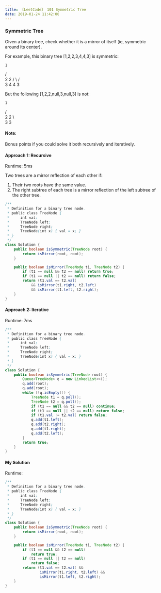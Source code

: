 ```yaml
---
title: 【LeetCode】 101 Symmetric Tree
date: 2019-01-24 11:42:00
---
```


### Symmetric Tree

Given a binary tree, check whether it is a mirror of itself (ie, symmetric around its center).

For example, this binary tree [1,2,2,3,4,4,3] is symmetric:

>
    1
   / \
  2   2
 / \ / \
3  4 4  3

But the following [1,2,2,null,3,null,3] is not:

>
    1
   / \
  2   2
   \   \
   3    3

#### Note:

Bonus points if you could solve it both recursively and iteratively.


#### Approach 1: Recursive

Runtime: 5ms


Two trees are a mirror reflection of each other if:

1. Their two roots have the same value.
2. The right subtree of each tree is a mirror reflection of the left subtree of the other tree.


```java
/**
 * Definition for a binary tree node.
 * public class TreeNode {
 *     int val;
 *     TreeNode left;
 *     TreeNode right;
 *     TreeNode(int x) { val = x; }
 * }
 */
class Solution {
    public boolean isSymmetric(TreeNode root) {
        return isMirror(root, root);
    }

    public boolean isMirror(TreeNode t1, TreeNode t2) {
        if (t1 == null && t2 == null) return true;
        if (t1 == null || t2 == null) return false;
        return (t1.val == t2.val)
            && isMirror(t1.right, t2.left)
            && isMirror(t1.left, t2.right);
    }
}
```


#### Approach 2: Iterative

Runtime: 7ms

```java
/**
 * Definition for a binary tree node.
 * public class TreeNode {
 *     int val;
 *     TreeNode left;
 *     TreeNode right;
 *     TreeNode(int x) { val = x; }
 * }
 */
class Solution {
    public boolean isSymmetric(TreeNode root) {
        Queue<TreeNode> q = new LinkedList<>();
        q.add(root);
        q.add(root);
        while (!q.isEmpty()) {
            TreeNode t1 = q.poll();
            TreeNode t2 = q.poll();
            if (t1 == null && t2 == null) continue;
            if (t1 == null || t2 == null) return false;
            if (t1.val != t2.val) return false;
            q.add(t1.left);
            q.add(t2.right);
            q.add(t1.right);
            q.add(t2.left);
        }
        return true;
    }
}
```


#### My Solution

Runtime:

```java
/**
 * Definition for a binary tree node.
 * public class TreeNode {
 *     int val;
 *     TreeNode left;
 *     TreeNode right;
 *     TreeNode(int x) { val = x; }
 * }
 */
class Solution {
    public boolean isSymmetric(TreeNode root) {
        return isMirror(root, root);
    }

    public boolean isMirror(TreeNode t1, TreeNode t2) {
        if (t1 == null && t2 == null)
            return true;
        if (t1 == null || t2 == null)
            return false;
        return (t1.val == t2.val) &&
                isMirror(t1.right, t2.left) &&
                isMirror(t1.left, t2.right);
    }
}
```
